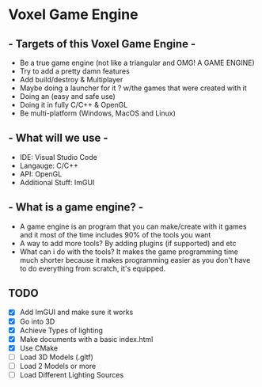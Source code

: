 # Voxel Game Engine
## - Targets of this Voxel Game Engine -
- Be a true game engine (not like a triangular and OMG! A GAME ENGINE)
- Try to add a pretty damn features
- Add build/destroy & Multiplayer
- Maybe doing a launcher for it ? w/the games that were created with it
- Doing an (easy and safe use)
- Doing it in fully C/C++ & OpenGL
- Be multi-platform (Windows, MacOS and Linux)

## - What will we use -
- IDE: Visual Studio Code  
- Langauge: C/C++
- API: OpenGL       
- Additional Stuff: ImGUI 

## - What is a game engine? -
- A game engine is an program that you can make/create with it games and it most of the time includes 90% of the tools you want
- A way to add more tools? By adding plugins (if supported) and etc
- What can i do with the tools? It makes the game programming time much shorter because it makes programming easier as you don't have to do everything from scratch, it's equipped.

## TODO
- [x] Add ImGUI and make sure it works
- [x] Go into 3D
- [x] Achieve Types of lighting
- [x] Make documents with a basic index.html
- [x] Use CMake
- [ ] Load 3D Models (.gltf)
- [ ] Load 2 Models or more
- [ ] Load Different Lighting Sources
